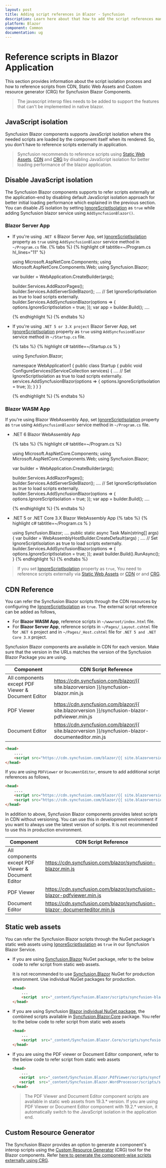 ```yaml
---
layout: post
title: Adding script references in Blazor - Syncfusion
description: Learn here about that how to add the script references manually in the Syncfusion Blazor Components.
platform: Blazor
component: Common
documentation: ug
---
```


# Reference scripts in Blazor Application

This section provides information about the script isolation process and how to reference scripts from CDN, Static Web Assets and Custom resource generator (CRG) for Syncfusion Blazor Components.

> The javascript interop files needs to be added to support the features that can't be implemented in native blazor. 

## JavaScript isolation

Syncfusion Blazor components supports JavaScript isolation where the needed scripts are loaded by the component itself when its rendered. So, you don't have to reference scripts externally in application. 

> Syncfusion recommends to reference scripts using [Static Web Assets](https://blazor.syncfusion.com/documentation/common/adding-script-references#static-web-assets), [CDN](https://blazor.syncfusion.com/documentation/common/adding-script-references#cdn-reference) and [CRG](https://blazor.syncfusion.com/documentation/common/custom-resource-generator) by disabling JavaScript isolation for better loading performance of the blazor application. 

## Disable JavaScript isolation

The Syncfusion Blazor components supports to refer scripts externally at the application-end by disabling default JavaScript isolation approach for better initial loading performance which explained in the previous section. You can disable JS isolation by setting [IgnoreScriptIsolation](https://help.syncfusion.com/cr/blazor/Syncfusion.Blazor.GlobalOptions.html#Syncfusion_Blazor_GlobalOptions_IgnoreScriptIsolation) as `true` while adding Syncfusion blazor service using `AddSyncfusionBlazor()`. 

### Blazor Server App

* If you're using `.NET 6` Blazor Server App, set [IgnoreScriptIsolation](https://help.syncfusion.com/cr/blazor/Syncfusion.Blazor.GlobalOptions.html#Syncfusion_Blazor_GlobalOptions_IgnoreScriptIsolation) property as `true` using `AddSyncfusionBlazor` service method in `~/Program.cs` file.
    {% tabs %}
    {% highlight c# tabtitle=~/Program.cs  hl_lines="11" %}

    using Microsoft.AspNetCore.Components;
    using Microsoft.AspNetCore.Components.Web;
    using Syncfusion.Blazor;

    var builder = WebApplication.CreateBuilder(args);

    builder.Services.AddRazorPages();
    builder.Services.AddServerSideBlazor();
    ....
    // Set IgnoreScriptIsolation as true to load scripts externally.
    builder.Services.AddSyncfusionBlazor(options => { options.IgnoreScriptIsolation = true; });
    var app = builder.Build();
    ....

    {% endhighlight %}
    {% endtabs %}

* If you're using `.NET 5 or 3.X project` Blazor Server App, set [IgnoreScriptIsolation](https://help.syncfusion.com/cr/blazor/Syncfusion.Blazor.GlobalOptions.html#Syncfusion_Blazor_GlobalOptions_IgnoreScriptIsolation) property as `true` using `AddSyncfusionBlazor` service method in `~/Startup.cs` file.
    
    {% tabs %}
    {% highlight c# tabtitle=~/Startup.cs % }

    using Syncfusion.Blazor;

    namespace WebApplication1
    {
        public class Startup
        {
            public void ConfigureServices(IServiceCollection services)
            {
                ....
                // Set IgnoreScriptIsolation as true to load scripts externally.
                services.AddSyncfusionBlazor(options => { options.IgnoreScriptIsolation = true; });
            }
        }
    }

    {% endhighlight %}
    {% endtabs %}

### Blazor WASM App

If you're using Blazor WebAssembly App, set [IgnoreScriptIsolation](https://help.syncfusion.com/cr/blazor/Syncfusion.Blazor.GlobalOptions.html#Syncfusion_Blazor_GlobalOptions_IgnoreScriptIsolation) property as `true` using `AddSyncfusionBlazor` service method in `~/Program.cs` file.

* .NET 6 Blazor WebAssembly App
   
   {% tabs %}
    {% highlight c# tabtitle=~/Program.cs %}

    using Microsoft.AspNetCore.Components;
    using Microsoft.AspNetCore.Components.Web;
    using Syncfusion.Blazor;

    var builder = WebApplication.CreateBuilder(args);

    builder.Services.AddRazorPages();
    builder.Services.AddServerSideBlazor();
    ....
    // Set IgnoreScriptIsolation as true to load scripts externally.
    builder.Services.AddSyncfusionBlazor(options => { options.IgnoreScriptIsolation = true; });
    var app = builder.Build();
    ....

    {% endhighlight %}
    {% endtabs %}

* .NET 5 or .NET Core 3.X Blazor WebAssembly App
    {% tabs %}
    {% highlight c# tabtitle=~/Program.cs % }

    using Syncfusion.Blazor;
    ....
    public static async Task Main(string[] args)
    {
        var builder = WebAssemblyHostBuilder.CreateDefault(args)    ;
        ....
        // Set IgnoreScriptIsolation as true to load scripts externally.
        builder.Services.AddSyncfusionBlazor(options => { options.IgnoreScriptIsolation = true; });
        await builder.Build().RunAsync();
    }
    {% endhighlight %}
    {% endtabs %}

> If you set [IgnoreScriptIsolation](https://help.syncfusion.com/cr/blazor/Syncfusion.Blazor.GlobalOptions.html#Syncfusion_Blazor_GlobalOptions_IgnoreScriptIsolation) property as `true`, You need to reference scripts externally via [Static Web Assets](https://blazor.syncfusion.com/documentation/common/adding-script-references#static-web-assets) or [CDN](https://blazor.syncfusion.com/documentation/common/adding-script-references#cdn-reference) or and [CRG](https://blazor.syncfusion.com/documentation/common/custom-resource-generator). 

## CDN Reference

You can refer the Syncfusion Blazor scripts through the CDN resources by configuring the [IgnoreScriptIsolation](https://help.syncfusion.com/cr/blazor/Syncfusion.Blazor.GlobalOptions.html#Syncfusion_Blazor_GlobalOptions_IgnoreScriptIsolation) as `true`. The external script reference can be added as follows,

* For **Blazor WASM App**, reference scripts in `~/wwwroot/index.html` file. 
* For **Blazor Server App**, reference scripts in `~/Pages/_Layout.cshtml` file for `.NET 6` project and in `~/Pages/_Host.cshtml` file for `.NET 5 and .NET Core 3.X` project.

Syncfusion Blazor components are available in CDN for each version. Make sure that the version in the URLs matches the version of the Syncfusion Blazor Package you are using.

| Component  | CDN Script Reference |
| --- | --- |
| All components except PDF Viewer & Document Editor | https://cdn.syncfusion.com/blazor/{{ site.blazorversion }}/syncfusion-blazor.min.js |
| PDF Viewer | https://cdn.syncfusion.com/blazor/{{ site.blazorversion }}/syncfusion-blazor-pdfviewer.min.js |
| Document Editor | https://cdn.syncfusion.com/blazor/{{ site.blazorversion }}/syncfusion-blazor-documenteditor.min.js |

```html
<head>
    ....
    <script src="https://cdn.syncfusion.com/blazor/{{ site.blazorversion }}/syncfusion-blazor.min.js" type="text/javascript"></script>
</head>
```

If you are using `PDFViewer` or `DocumentEditor`, ensure to add additional script references as follows,

```html
<head>
    ....
    <script src="https://cdn.syncfusion.com/blazor/{{ site.blazorversion }}/syncfusion-blazor-pdfviewer.min.js" type="text/javascript"></script>
    <script src="https://cdn.syncfusion.com/blazor/{{ site.blazorversion }}/syncfusion-blazor-documenteditor.min.js" type="text/javascript"></script>
</head>
```

In addition to above, Syncfusion Blazor components provides latest scripts in CDN without versioning. You can use this in development environment if you want to always use the latest version of scripts. It is not recommended to use this in production environment. 

| Component | CDN Script Reference |
| --- | --- |
|  All components except PDF Viewer & Document Editor | https://cdn.syncfusion.com/blazor/syncfusion-blazor.min.js |
| PDF Viewer | https://cdn.syncfusion.com/blazor/syncfusion-blazor-pdfviewer.min.js |
| Document Editor | https://cdn.syncfusion.com/blazor/syncfusion-blazor-documenteditor.min.js |

## Static web assets

You can refer the Syncfusion Blazor scripts through the NuGet package's static web assets using [IgnoreScriptIsolation](https://help.syncfusion.com/cr/blazor/Syncfusion.Blazor.GlobalOptions.html#Syncfusion_Blazor_GlobalOptions_IgnoreScriptIsolation) as `true` in our Syncfusion Blazor Service.


* If you are using [Syncfusion.Blazor](https://www.nuget.org/packages/Syncfusion.Blazor/) NuGet package, refer to the below code to refer script from static web assets.

    It is not recommended to use [Syncfusion.Blazor](https://www.nuget.org/packages/Syncfusion.Blazor/) NuGet for production environment. Use individual NuGet packages for production.  

    ```html
    <head>
        ...
        <script  src="_content/Syncfusion.Blazor/scripts/syncfusion-blazor.min.js"  type="text/javascript"></script>
    </head>
    ```

* If you are using Syncfusion [Blazor individual NuGet package](https://blazor.syncfusion.com/documentation/nuget-packages), the combined scripts available in [Syncfusion.Blazor.Core](https://www.nuget.org/packages/Syncfusion.Blazor.Core/) package. You refer to the below code to refer script from static web assets

    ```html
    <head>
        ...
        <script  src="_content/Syncfusion.Blazor.Core/scripts/syncfusion-blazor.min.js"  type="text/javascript"></script>
    </head>
    ```

* If you are using the PDF viewer or Document Editor component, refer to the below code to refer script from static web assets

    ```html
    <head>
        ...
       <script  src="_content/Syncfusion.Blazor.PdfViewer/scripts/syncfusion-blazor-pdfviewer.min.js"  type="text/javascript"></script>
       <script  src="_content/Syncfusion.Blazor.WordProcessor/scripts/syncfusion-blazor-documenteditor.min.js"  type="text/javascript"></script>
    </head>
    ```

    > The PDF Viewer and Document Editor component scripts are  available in static web assets from 19.3.* version. If you are using PDF Viewer or Document Editor component with 19.2.* version, it automatically switch to the JavaScript isolation in the application end.

## Custom Resource Generator

The Syncfusion Blazor provides an option to generate a component's interop scripts using the [Custom Resource Generator](https://blazor.syncfusion.com/crg) (CRG) tool for the Blazor components. Refer [here to generate the component-wise scripts externally using CRG](./custom-resource-generator).
